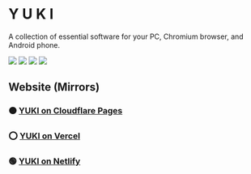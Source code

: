 # Y U K I

A collection of essential software for your PC, Chromium browser, and Android phone.

<a href="https://github.com/Az-21/yuki/blob/main/LICENSE" alt="GPL 3.0">
        <img src="https://img.shields.io/github/license/Az-21/yuki?style=for-the-badge" /></a>
<a href="https://yuki-sage.vercel.app/" alt="Launch Website">
        <img src="https://img.shields.io/website?down_message=Offline&label=Website%20Status&logo=Vercel&style=for-the-badge&up_message=Online&url=https%3A%2F%2Fyuki-sage.vercel.app%2F" /></a>
<a href="https://kit.svelte.dev/" alt="Svelte">
        <img src="https://img.shields.io/badge/Built%20With-Svelte-%23F73C00?style=for-the-badge&logo=svelte" /></a>
<a href="https://tailwindcss.com/" alt="Tailwind CSS">
        <img src="https://img.shields.io/badge/Styled%20With-Tailwind-%2306B6D4?style=for-the-badge&logo=tailwind%20css" /></a>

## Website (Mirrors)

### 🟠 [YUKI on Cloudflare Pages](https://yuki.pages.dev)
### ⭕ [YUKI on Vercel](https://yuki-sage.vercel.app)
### 🟢 [YUKI on Netlify](https://yuki-github.netlify.app)